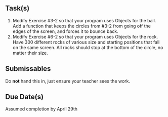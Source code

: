 Task(s)
-------
1. Modify Exercise #3-2 so that your program uses Objects for the ball.  Add a function that keeps the circles from #3-2 from going off the edges of the screen, and forces it to bounce back.
2. Modify Exercise #6-2 so that your program uses Objects for the rock. Have 300 different rocks of various size and starting positions that fall on the same screen.  All rocks should stop at the bottom of the circle, no matter their size.  

Submissables
------------
Do **not** hand this in, just ensure your teacher sees the work.

Due Date(s)
----------
Assumed completion by April 29th

